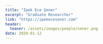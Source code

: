 ```yaml
---
title: "İpek Ece Şener"
excerpt: "Graduate Researcher"
link: "https://ipekecesener.com"
header:
  teaser: /assets/images/people/sener.png
date: 2020-01-12
---
```

